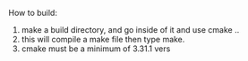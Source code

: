 How to build:
1. make a build directory, and go inside of it and use cmake ..
2. this will compile a make file then type make.
3. cmake must be a minimum of 3.31.1 vers

